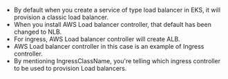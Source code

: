 - By default when you create a service of type load balancer in EKS, it will provision a classic load balancer.
- When you install AWS Load balancer controller, that default has been changed to NLB.
- For ingress, AWS Load balancer controller will create ALB.
- AWS Load balancer controller in this case is an example of Ingress controller.
- By mentioning IngressClassName, you're telling which ingress controller to be used to provision Load balancers.
